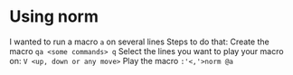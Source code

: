 # Using norm

I wanted to run a macro `a` on several lines
Steps to do that:
Create the macro `qa <some commands> q`
Select the lines you want to play your macro on: `V <up, down or any move>`
Play the macro `:'<,'>norm @a`
